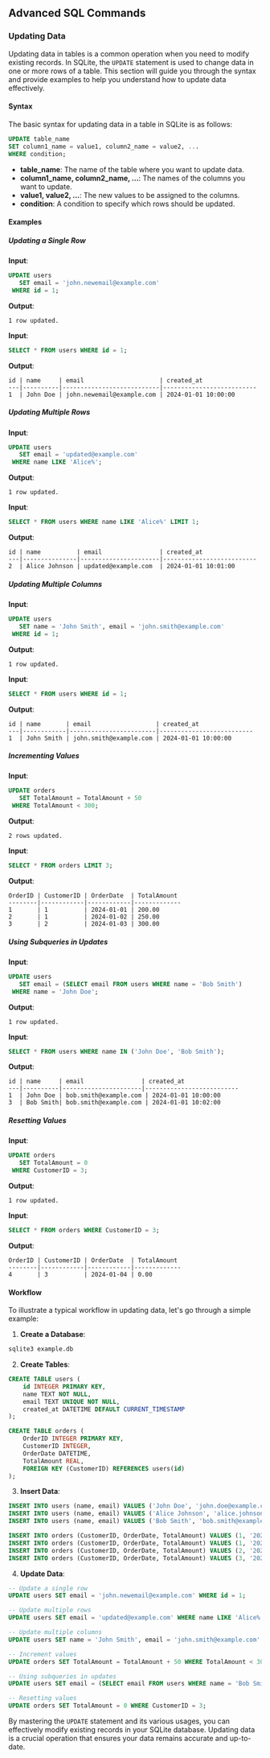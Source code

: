 

## Advanced SQL Commands

### Updating Data

Updating data in tables is a common operation when you need to modify existing records. In SQLite, the `UPDATE` statement is used to change data in one or more rows of a table. This section will guide you through the syntax and provide examples to help you understand how to update data effectively.

#### Syntax

The basic syntax for updating data in a table in SQLite is as follows:

```sql
UPDATE table_name
SET column1_name = value1, column2_name = value2, ...
WHERE condition;
```

- **table_name**: The name of the table where you want to update data.
- **column1_name, column2_name, ...**: The names of the columns you want to update.
- **value1, value2, ...**: The new values to be assigned to the columns.
- **condition**: A condition to specify which rows should be updated.

#### Examples

##### Updating a Single Row

**Input**:
```sql
UPDATE users
   SET email = 'john.newemail@example.com'
 WHERE id = 1;
```

**Output**:
```plaintext
1 row updated.
```

**Input**:
```sql
SELECT * FROM users WHERE id = 1;
```

**Output**:
```plaintext
id | name     | email                     | created_at
---|----------|---------------------------|--------------------------
1  | John Doe | john.newemail@example.com | 2024-01-01 10:00:00
```

##### Updating Multiple Rows

**Input**:

```sql
UPDATE users
   SET email = 'updated@example.com'
 WHERE name LIKE 'Alice%';
```

**Output**:

```plaintext
1 row updated.
```

**Input**:

```sql
SELECT * FROM users WHERE name LIKE 'Alice%' LIMIT 1;
```

**Output**:

```plaintext
id | name          | email                | created_at
---|---------------|----------------------|--------------------------
2  | Alice Johnson | updated@example.com  | 2024-01-01 10:01:00
```

##### Updating Multiple Columns

**Input**:

```sql
UPDATE users
   SET name = 'John Smith', email = 'john.smith@example.com'
 WHERE id = 1;
```

**Output**:

```plaintext
1 row updated.
```

**Input**:

```sql
SELECT * FROM users WHERE id = 1;
```

**Output**:

```plaintext
id | name       | email                  | created_at
---|------------|------------------------|--------------------------
1  | John Smith | john.smith@example.com | 2024-01-01 10:00:00
```

##### Incrementing Values

**Input**:

```sql
UPDATE orders
   SET TotalAmount = TotalAmount + 50
 WHERE TotalAmount < 300;
```

**Output**:

```plaintext
2 rows updated.
```

**Input**:

```sql
SELECT * FROM orders LIMIT 3;
```

**Output**:

```plaintext
OrderID | CustomerID | OrderDate  | TotalAmount
--------|------------|------------|-------------
1       | 1          | 2024-01-01 | 200.00
2       | 1          | 2024-01-02 | 250.00
3       | 2          | 2024-01-03 | 300.00
```

##### Using Subqueries in Updates

**Input**:

```sql
UPDATE users
   SET email = (SELECT email FROM users WHERE name = 'Bob Smith')
 WHERE name = 'John Doe';
```

**Output**:

```plaintext
1 row updated.
```

**Input**:

```sql
SELECT * FROM users WHERE name IN ('John Doe', 'Bob Smith');
```

**Output**:

```plaintext
id | name     | email                | created_at
---|----------|----------------------|--------------------------
1  | John Doe | bob.smith@example.com | 2024-01-01 10:00:00
3  | Bob Smith| bob.smith@example.com | 2024-01-01 10:02:00
```

##### Resetting Values

**Input**:

```sql
UPDATE orders
   SET TotalAmount = 0
 WHERE CustomerID = 3;
```

**Output**:

```plaintext
1 row updated.
```

**Input**:

```sql
SELECT * FROM orders WHERE CustomerID = 3;
```

**Output**:

```plaintext
OrderID | CustomerID | OrderDate  | TotalAmount
--------|------------|------------|-------------
4       | 3          | 2024-01-04 | 0.00
```

#### Workflow

To illustrate a typical workflow in updating data, let's go through a simple example:

1. **Create a Database**:

```bash
sqlite3 example.db
```

2. **Create Tables**:

```sql
CREATE TABLE users (
    id INTEGER PRIMARY KEY,
    name TEXT NOT NULL,
    email TEXT UNIQUE NOT NULL,
    created_at DATETIME DEFAULT CURRENT_TIMESTAMP
);

CREATE TABLE orders (
    OrderID INTEGER PRIMARY KEY,
    CustomerID INTEGER,
    OrderDate DATETIME,
    TotalAmount REAL,
    FOREIGN KEY (CustomerID) REFERENCES users(id)
);
```

3. **Insert Data**:

```sql
INSERT INTO users (name, email) VALUES ('John Doe', 'john.doe@example.com');
INSERT INTO users (name, email) VALUES ('Alice Johnson', 'alice.johnson@example.com');
INSERT INTO users (name, email) VALUES ('Bob Smith', 'bob.smith@example.com');

INSERT INTO orders (CustomerID, OrderDate, TotalAmount) VALUES (1, '2024-01-01', 150.00);
INSERT INTO orders (CustomerID, OrderDate, TotalAmount) VALUES (1, '2024-01-02', 200.00);
INSERT INTO orders (CustomerID, OrderDate, TotalAmount) VALUES (2, '2024-01-03', 300.00);
INSERT INTO orders (CustomerID, OrderDate, TotalAmount) VALUES (3, '2024-01-04', 450.00);
```

4. **Update Data**:

```sql
-- Update a single row
UPDATE users SET email = 'john.newemail@example.com' WHERE id = 1;

-- Update multiple rows
UPDATE users SET email = 'updated@example.com' WHERE name LIKE 'Alice%';

-- Update multiple columns
UPDATE users SET name = 'John Smith', email = 'john.smith@example.com' WHERE id = 1;

-- Increment values
UPDATE orders SET TotalAmount = TotalAmount + 50 WHERE TotalAmount < 300;

-- Using subqueries in updates
UPDATE users SET email = (SELECT email FROM users WHERE name = 'Bob Smith') WHERE name = 'John Doe';

-- Resetting values
UPDATE orders SET TotalAmount = 0 WHERE CustomerID = 3;
```

By mastering the `UPDATE` statement and its various usages, you can effectively modify existing records in your SQLite database. Updating data is a crucial operation that ensures your data remains accurate and up-to-date.
